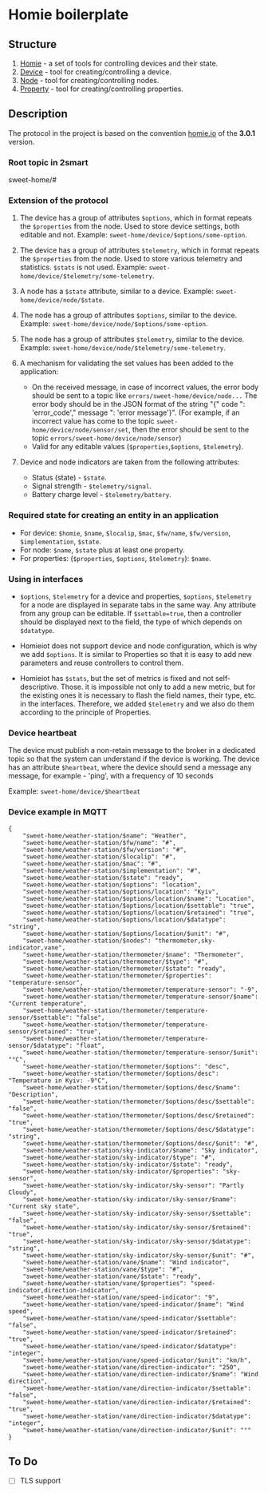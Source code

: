 # Homie boilerplate

## Structure

1. [Homie](lib/homie/README.md) - a set of tools for controlling devices and their state.
2. [Device](lib/homie/device/README.md) - tool for creating/controlling a device.
3. [Node](lib/homie/node/README.md) - tool for creating/controlling nodes.
4. [Property](lib/homie/property/README.md) - tool for creating/controlling properties.

## Description

The protocol in the project is based on the convention [homie.io](https://homieiot.github.io/specification/spec-core-v3_0_1/) of the **3.0.1** version.

### Root topic in 2smart

sweet-home/#

### Extension of the protocol

1.  The device has a group of attributes `$options`, which in format repeats the `$properties` from the node. Used to store device settings, both editable and not. Example: `sweet-home/device/$options/some-option`.
2.  The device has a group of attributes `$telemetry`, which in format repeats the `$properties` from the node. Used to store various telemetry and statistics. `$stats` is not used. Example: `sweet-home/device/$telemetry/some-telemetry`.
3.  A node has a `$state` attribute, similar to a device. Example: `sweet-home/device/node/$state`.
4.  The node has a group of attributes `$options`, similar to the device. Example: `sweet-home/device/node/$options/some-option`.
5.  The node has a group of attributes `$telemetry`, similar to the device. Example: `sweet-home/device/node/$telemetry/some-telemetry`.
6.  A mechanism for validating the set values has been added to the application:
    *  On the received message, in case of incorrect values, the error body should be sent to a topic like `errors/sweet-home/device/node...` The error body should be in the JSON format of the string "{" code ": 'error_code'," message ": 'error message'}". (For example, if an incorrect value has come to the topic `sweet-home/device/node/sensor/set`, then the error should be sent to the topic `errors/sweet-home/device/node/sensor`)
     *  Valid for any editable values (`$properties`,`$options`, `$telemetry`).

7.  Device and node indicators are taken from the following attributes:
     *  Status (state) - `$state`.
     *  Signal strength - `$telemetry/signal`.
     *  Battery charge level - `$telemetry/battery`.


### Required state for creating an entity in an application

* For device: `$homie`, `$name`, `$localip`, `$mac`, `$fw/name`, `$fw/version`, `$implementation`, `$state`.
* For node: `$name`, `$state` plus at least one property.
* For properties: (`$properties`, `$options`, `$telemetry`): `$name`.


### Using in interfaces

*  `$options`, `$telemetry` for a device and properties, `$options`, `$telemetry` for a node are displayed in separate tabs in the same way. Any attribute from any group can be editable. If `$settable=true`, then a controller should be displayed next to the field, the type of which depends on `$datatype`.

*  Homieiot does not support device and node configuration, which is why we add `$options`. It is similar to Properties so that it is easy to add new parameters and reuse controllers to control them.

*  Homieiot has `$stats`, but the set of metrics is fixed and not self-descriptive. Those. it is impossible not only to add a new metric, but for the existing ones it is necessary to flash the field names, their type, etc. in the interfaces. Therefore, we added `$telemetry` and we also do them according to the principle of Properties.


### Device heartbeat 

The device must publish a non-retain message to the broker in a dedicated topic so that the system can understand if the device is working.
The device has an attribute `$heartbeat`, where the device should send a message any message, for example - 'ping', with a frequency of 10 seconds

Example: `sweet-home/device/$heartbeat`


### Device example in MQTT

```
{
    "sweet-home/weather-station/$name": "Weather",
    "sweet-home/weather-station/$fw/name": "#",
    "sweet-home/weather-station/$fw/version": "#",
    "sweet-home/weather-station/$localip": "#",
    "sweet-home/weather-station/$mac": "#",
    "sweet-home/weather-station/$implementation": "#",
    "sweet-home/weather-station/$state": "ready",
    "sweet-home/weather-station/$options": "location",
    "sweet-home/weather-station/$options/location": "Kyiv",
    "sweet-home/weather-station/$options/location/$name": "Location",
    "sweet-home/weather-station/$options/location/$settable": "true",
    "sweet-home/weather-station/$options/location/$retained": "true",
    "sweet-home/weather-station/$options/location/$datatype": "string",
    "sweet-home/weather-station/$options/location/$unit": "#",
    "sweet-home/weather-station/$nodes": "thermometer,sky-indicator,vane",
    "sweet-home/weather-station/thermometer/$name": "Thermometer",
    "sweet-home/weather-station/thermometer/$type": "#",
    "sweet-home/weather-station/thermometer/$state": "ready",
    "sweet-home/weather-station/thermometer/$properties": "temperature-sensor",
    "sweet-home/weather-station/thermometer/temperature-sensor": "-9",
    "sweet-home/weather-station/thermometer/temperature-sensor/$name": "Current temperature",
    "sweet-home/weather-station/thermometer/temperature-sensor/$settable": "false",
    "sweet-home/weather-station/thermometer/temperature-sensor/$retained": "true",
    "sweet-home/weather-station/thermometer/temperature-sensor/$datatype": "float",
    "sweet-home/weather-station/thermometer/temperature-sensor/$unit": "°C",
    "sweet-home/weather-station/thermometer/$options": "desc",
    "sweet-home/weather-station/thermometer/$options/desc": "Temperature in Kyiv: -9°C",
    "sweet-home/weather-station/thermometer/$options/desc/$name": "Description",
    "sweet-home/weather-station/thermometer/$options/desc/$settable": "false",
    "sweet-home/weather-station/thermometer/$options/desc/$retained": "true",
    "sweet-home/weather-station/thermometer/$options/desc/$datatype": "string",
    "sweet-home/weather-station/thermometer/$options/desc/$unit": "#",
    "sweet-home/weather-station/sky-indicator/$name": "Sky indicator",
    "sweet-home/weather-station/sky-indicator/$type": "#",
    "sweet-home/weather-station/sky-indicator/$state": "ready",
    "sweet-home/weather-station/sky-indicator/$properties": "sky-sensor",
    "sweet-home/weather-station/sky-indicator/sky-sensor": "Partly Cloudy",
    "sweet-home/weather-station/sky-indicator/sky-sensor/$name": "Current sky state",
    "sweet-home/weather-station/sky-indicator/sky-sensor/$settable": "false",
    "sweet-home/weather-station/sky-indicator/sky-sensor/$retained": "true",
    "sweet-home/weather-station/sky-indicator/sky-sensor/$datatype": "string",
    "sweet-home/weather-station/sky-indicator/sky-sensor/$unit": "#",
    "sweet-home/weather-station/vane/$name": "Wind indicator",
    "sweet-home/weather-station/vane/$type": "#",
    "sweet-home/weather-station/vane/$state": "ready",
    "sweet-home/weather-station/vane/$properties": "speed-indicator,direction-indicator",
    "sweet-home/weather-station/vane/speed-indicator": "9",
    "sweet-home/weather-station/vane/speed-indicator/$name": "Wind speed",
    "sweet-home/weather-station/vane/speed-indicator/$settable": "false",
    "sweet-home/weather-station/vane/speed-indicator/$retained": "true",
    "sweet-home/weather-station/vane/speed-indicator/$datatype": "integer",
    "sweet-home/weather-station/vane/speed-indicator/$unit": "km/h",
    "sweet-home/weather-station/vane/direction-indicator": "250",
    "sweet-home/weather-station/vane/direction-indicator/$name": "Wind direction",
    "sweet-home/weather-station/vane/direction-indicator/$settable": "false",
    "sweet-home/weather-station/vane/direction-indicator/$retained": "true",
    "sweet-home/weather-station/vane/direction-indicator/$datatype": "integer",
    "sweet-home/weather-station/vane/direction-indicator/$unit": "°"
}
```

## To Do
* [ ] TLS support

